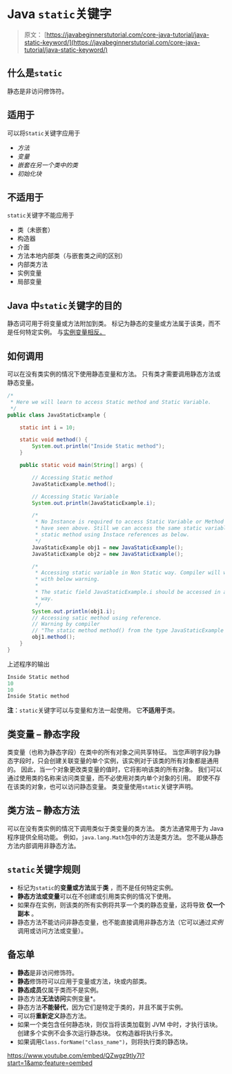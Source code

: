 # Java `static`关键字

> 原文： [https://javabeginnerstutorial.com/core-java-tutorial/java-static-keyword/](https://javabeginnerstutorial.com/core-java-tutorial/java-static-keyword/)

## 什么是`static`

静态是非访问修饰符。

## 适用于

可以将`Static`关键字应用于

*   *方法*
*   *变量*
*   *嵌套在另一个类中的类*
*   *初始化块*

## 不适用于

`static`关键字不能应用于

*   类（未嵌套）
*   构造器
*   介面
*   方法本地内部类（与嵌套类之间的区别）
*   内部类方法
*   实例变量
*   局部变量

## Java 中`static`关键字的目的

静态词可用于将变量或方法附加到类。 标记为静态的变量或方法属于该类，而不是任何特定实例。 与[实例变量相反。](https://javabeginnerstutorial.com/core-java-tutorial/instance-variable-java/)

## 如何调用

可以在没有类实例的情况下使用静态变量和方法。 只有类才需要调用静态方法或静态变量。

```java
/*
 * Here we will learn to access Static method and Static Variable.
 */
public class JavaStaticExample {

	static int i = 10;

	static void method() {
		System.out.println("Inside Static method");
	}

	public static void main(String[] args) {

		// Accessing Static method
		JavaStaticExample.method();

		// Accessing Static Variable
		System.out.println(JavaStaticExample.i);

		/*
		 * No Instance is required to access Static Variable or Method as we
		 * have seen above. Still we can access the same static variable and
		 * static method using Instace references as below.
		 */
		JavaStaticExample obj1 = new JavaStaticExample();
		JavaStaticExample obj2 = new JavaStaticExample();

		/*
		 * Accessing static variable in Non Static way. Compiler will warn you
		 * with below warning.
		 *
		 * The static field JavaStaticExample.i should be accessed in a static
		 * way.
		 */
		System.out.println(obj1.i);
		// Accessing satic method using reference.
		// Warning by compiler
		// "The static method method() from the type JavaStaticExample should be accessed in a static way"
		obj1.method();
	}
}
```

上述程序的输出

```java
Inside Static method
10
10
Inside Static method
```

**注**：`static`关键字可以与变量和方法一起使用。 它**不适用于**类。

## 类变量 – 静态字段

类变量（也称为静态字段）在类中的所有对象之间共享特征。 当您声明字段为静态字段时，只会创建关联变量的单个实例，该实例对于该类的所有对象都是通用的。 因此，当一个对象更改类变量的值时，它将影响该类的所有对象。 我们可以通过使用类的名称来访问类变量，而不必使用对类内单个对象的引用。 即使不存在该类的对象，也可以访问静态变量。 类变量使用`static`关键字声明。

## 类方法 – 静态方法

可以在没有类实例的情况下调用类似于类变量的类方法。 类方法通常用于为 Java 程序提供全局功能。 例如，`java.lang.Math`包中的方法是类方法。 您不能从静态方法内部调用非静态方法。

## `static`关键字规则

*   标记为`static`的**变量或方法**属于**类** ，而不是任何特定实例。
*   **静态方法或变量**可以在不创建或引用类实例的情况下使用。
*   如果存在实例，则该类的所有实例将共享一个类的静态变量，这将导致 **仅一个副本** 。
*   静态方法不能访问非静态变量，也不能直接调用非静态方法（它可以通过*实例*调用或访问方法或变量）。

## 备忘单

*   **静态**是非访问修饰符。
*   **静态**修饰符可以应用于变量或方法，块或内部类。
*   **静态成员**仅属于类而不是实例。
*   静态方法**无法访问**实例变量*。
*   静态方法**不能替代**，因为它们是特定于类的，并且不属于实例。
*   可以将**重新定义**静态方法。
*   如果一个类包含任何静态块，则仅当将该类加载到 JVM 中时，才执行该块。 创建多个实例不会多次运行静态块。 仅构造器将执行多次。
*   如果调用`Class.forName("class_name")`，则将执行类的静态块。

<https://www.youtube.com/embed/QZwgz9tIy7I?start=1&amp;feature=oembed>

